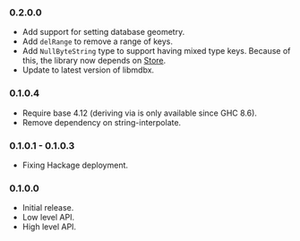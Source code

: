 ### 0.2.0.0

* Add support for setting database geometry.
* Add `delRange` to remove a range of keys.
* Add `NullByteString` type to support having mixed type keys. Because of this,
  the library now depends on [Store](https://hackage.haskell.org/package/store).
* Update to latest version of libmdbx.

### 0.1.0.4

* Require base 4.12 (deriving via is only available since GHC 8.6).
* Remove dependency on string-interpolate.

### 0.1.0.1 - 0.1.0.3

* Fixing Hackage deployment.

### 0.1.0.0

* Initial release.
* Low level API.
* High level API.

